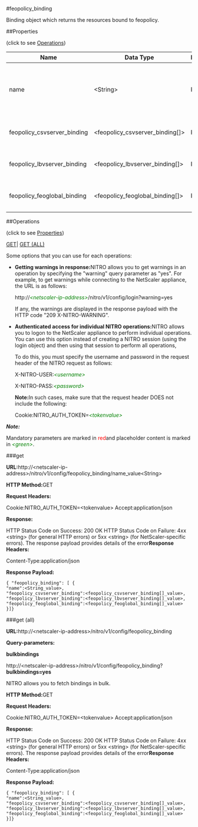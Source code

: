 #feopolicy_binding

Binding object which returns the resources bound to feopolicy.


##Properties 
<span>(click to see [Operations](#opera))</span>


<table><thead><tr><th>Name</th><th>Data Type</th><th>Permissions</th><th>Description</th></tr></thead><tbody><tr><td>name</td><td>&lt;String></td><td>Read-write</td><td>The name of the front end optimization policy.<br>Minimum length = 1</td></tr><tr><td>feopolicy_csvserver_binding</td><td>&lt;feopolicy_csvserver_binding[]></td><td>Read-only</td><td>csvserver that can be bound to feopolicy.</td></tr><tr><td>feopolicy_lbvserver_binding</td><td>&lt;feopolicy_lbvserver_binding[]></td><td>Read-only</td><td>lbvserver that can be bound to feopolicy.</td></tr><tr><td>feopolicy_feoglobal_binding</td><td>&lt;feopolicy_feoglobal_binding[]></td><td>Read-only</td><td>feoglobal that can be bound to feopolicy.</td></tr></tbody></table>
##Operations 
<span>(click to see [Properties](#prope))</span>


[GET]()| [GET (ALL)](#ge)


Some options that you can use for each operations:
<ul><li><p><b>Getting warnings in response:</b>NITRO allows you to get warnings in an operation by specifying the "warning" query parameter as "yes". For example, to get warnings while connecting to the NetScaler appliance, the URL is as follows:</p><p>http://<span style="color:green;font-style:italic;">&lt;netscaler-ip-address&gt;</span>/nitro/v1/config/login?warning=yes</p><p>If any, the warnings are displayed in the response payload with the HTTP code "209 X-NITRO-WARNING".</p></li><li><p><b>Authenticated access for individual NITRO operations:</b>NITRO allows you to logon to the NetScaler appliance to perform individual operations. You can use this option instead of creating a NITRO session (using the login object) and then using that session to perform all operations,</p><p>To do this, you must specify the username and password in the request header of the NITRO request as follows:</p><p>X-NITRO-USER:<span style="color:green;font-style:italic;">&lt;username&gt;</span></p><p>X-NITRO-PASS:<span style="color:green;font-style:italic;">&lt;password&gt;</span></p><p><b>Note:</b>In such cases, make sure that the request header DOES not include the following:</p><p>Cookie:NITRO_AUTH_TOKEN=<span style="color:green;font-style:italic;">&lt;tokenvalue&gt;</span></p></li></ul>



***Note:*** 
Mandatory parameters are marked in <span style="color:#FF0000;">red</span>and placeholder content is marked in <span style="color:green;font-style:italic">&lt;green&gt;</span>.

###get



<b>URL:</b>http://&lt;netscaler-ip-address&gt;/nitro/v1/config/feopolicy_binding/name_value&lt;String&gt;
<b>HTTP Method:</b>GET
<b>Request Headers:</b>

Cookie:NITRO_AUTH_TOKEN=&lt;tokenvalue&gt;Accept:application/json

<b>Response:</b>
HTTP Status Code on Success: 200 OKHTTP Status Code on Failure: 4xx &lt;string&gt; (for general HTTP errors) or 5xx &lt;string&gt; (for NetScaler-specific errors). The response payload provides details of the error<b>Response Headers:</b>

Content-Type:application/json

<b>Response Payload: </b>```{ "feopolicy_binding": [ {"name":<String_value>,"feopolicy_csvserver_binding":<feopolicy_csvserver_binding[]_value>,"feopolicy_lbvserver_binding":<feopolicy_lbvserver_binding[]_value>,"feopolicy_feoglobal_binding":<feopolicy_feoglobal_binding[]_value>}]}```



###get (all)



<b>URL:</b>http://&lt;netscaler-ip-address&gt;/nitro/v1/config/feopolicy_binding
<b>Query-parameters:</b>
<b>bulkbindings</b>
http://&lt;netscaler-ip-address&gt;/nitro/v1/config/feopolicy_binding?<b>bulkbindings=yes</b>
NITRO allows you to fetch bindings in bulk.



<b>HTTP Method:</b>GET
<b>Request Headers:</b>

Cookie:NITRO_AUTH_TOKEN=&lt;tokenvalue&gt;Accept:application/json

<b>Response:</b>
HTTP Status Code on Success: 200 OKHTTP Status Code on Failure: 4xx &lt;string&gt; (for general HTTP errors) or 5xx &lt;string&gt; (for NetScaler-specific errors). The response payload provides details of the error<b>Response Headers:</b>

Content-Type:application/json

<b>Response Payload: </b>```{ "feopolicy_binding": [ {"name":<String_value>,"feopolicy_csvserver_binding":<feopolicy_csvserver_binding[]_value>,"feopolicy_lbvserver_binding":<feopolicy_lbvserver_binding[]_value>,"feopolicy_feoglobal_binding":<feopolicy_feoglobal_binding[]_value>}]}```



